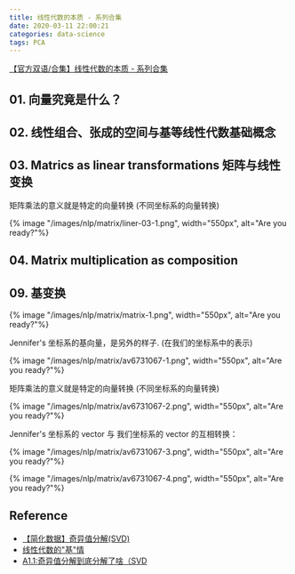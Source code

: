 ```yaml
---
title: 线性代数的本质 - 系列合集
date: 2020-03-11 22:00:21
categories: data-science
tags: PCA
---
```


[【官方双语/合集】线性代数的本质 - 系列合集](https://www.bilibili.com/video/av6731067/?p=14)

<!-- more -->


## 01. 向量究竟是什么？

## 02. 线性组合、张成的空间与基等线性代数基础概念

## 03. Matrics as linear transformations 矩阵与线性变换

矩阵乘法的意义就是特定的向量转换 (不同坐标系的向量转换)

{% image "/images/nlp/matrix/liner-03-1.png", width="550px", alt="Are you ready?"%}

## 04. Matrix multiplication as composition

## 09. 基变换


<!--{% image "/images/nlp/matrix/matrix-0.png", width="600px", alt="Are you ready?"%}
-->

{% image "/images/nlp/matrix/matrix-1.png", width="550px", alt="Are you ready?"%}

Jennifer's 坐标系的基向量，是另外的样子. (在我们的坐标系中的表示)

{% image "/images/nlp/matrix/av6731067-1.png", width="550px", alt="Are you ready?"%}

矩阵乘法的意义就是特定的向量转换 (不同坐标系的向量转换)

{% image "/images/nlp/matrix/av6731067-2.png", width="550px", alt="Are you ready?"%}

Jennifer's 坐标系的 vector 与 我们坐标系的 vector 的互相转换：

{% image "/images/nlp/matrix/av6731067-3.png", width="550px", alt="Are you ready?"%}

{% image "/images/nlp/matrix/av6731067-4.png", width="550px", alt="Are you ready?"%}


## Reference

- [【简化数据】奇异值分解(SVD)](https://blog.csdn.net/u012162613/article/details/42214205)
- [线性代数的"基"情](http://www.heibanke.com/2016/04/08/svd_demo/)
- [A1.1:奇异值分解到底分解了啥（SVD](https://zhuanlan.zhihu.com/p/69651700)

